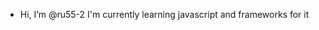 -  Hi, I’m @ru55-2
I'm currently learning javascript and frameworks for it
<!---
ru55-2/ru55-2 is a ✨ special ✨ repository because its `README.md` (this file) appears on your GitHub profile.
You can click the Preview link to take a look at your changes.
--->
